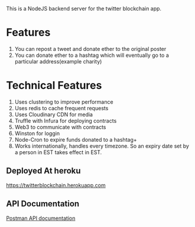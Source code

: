 This is a NodeJS backend server for the twitter blockchain app.

# Features 
 1. You can repost a tweet and donate ether to the original poster 
 2. You can donate ether to a hashtag which will eventually go to a particular address(example charity)


# Technical Features 
 1. Uses clustering to improve performance
 2. Uses redis to cache frequent requests
 3. Uses Cloudinary CDN for media
 4. Truffle with Infura for deploying contracts
 5. Web3 to communicate with contracts
 6. Winston for loggin 
 7. Node-Cron to expire funds donated to a hashtag+ 
 8. Works internationally, handles every timezone. So an expiry date set by a person in EST takes effect 
    in EST.

## Deployed At heroku  
https://twitterblockchain.herokuapp.com

## API Documentation 
[Postman API documentation](https://documenter.getpostman.com/view/23158890/2s7YSMZtVL)